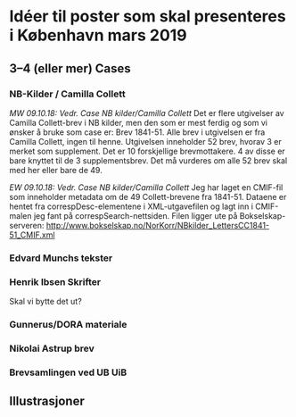 # Idéer til poster som skal presenteres i København mars 2019
## 3–4 (eller mer) Cases
### NB-Kilder / Camilla Collett

*MW 09.10.18: Vedr. Case NB kilder/Camilla Collett*
Det er flere utgivelser av Camilla Collett-brev i NB kilder, men den som er mest ferdig og som vi ønsker å bruke som case er: Brev 1841-51.
Alle brev i utgivelsen er fra Camilla Collett, ingen til henne.
Utgivelsen inneholder 52 brev, hvorav 3 er merket som supplement.
Det er 10 forskjellige brevmottakere. 4 av disse er bare knyttet til de 3 supplementsbrev.
Det må vurderes om alle 52 brev skal med her eller bare de 49.

*EW 09.10.18: Vedr. Case NB kilder/Camilla Collett*
Jeg har laget en CMIF-fil som inneholder metadata om de 49 Collett-brevene fra 1841-51. Dataene er hentet fra correspDesc-elementene i XML-utgavefilen og lagt inn i CMIF-malen jeg fant på correspSearch-nettsiden.
Filen ligger ute på Bokselskap-serveren: http://www.bokselskap.no/NorKorr/NBkilder_LettersCC1841-51_CMIF.xml

### Edvard Munchs tekster
### Henrik Ibsen Skrifter
Skal vi bytte det ut?

### Gunnerus/DORA materiale

### Nikolai Astrup brev

### Brevsamlingen ved UB UiB

## Illustrasjoner


